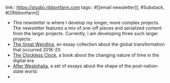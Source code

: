 ---
---

link:: https://studio.ribbonfarm.com
tags:: #[[email newsletter]], #Substack, #[[Ribbonfarm]]

- This newsletter is where I develop my longer, more complex projects. The newsletter features a mix of one-off pieces and serialized content from the larger projects. Currently, I am developing three such larger projects:
- [The Great Weirding](https://studio.ribbonfarm.com/the-great-weirding/), an essay collection about the global transformation that occurred 2016-20
- [The Clockless Clock](https://studio.ribbonfarm.com/the-clockless-clock/), a book about the changing nature of time in the digital era
- [After Westphalia](https://studio.ribbonfarm.com/after-westphalia/), a set of essays about the shape of the post-nation-state world.
-